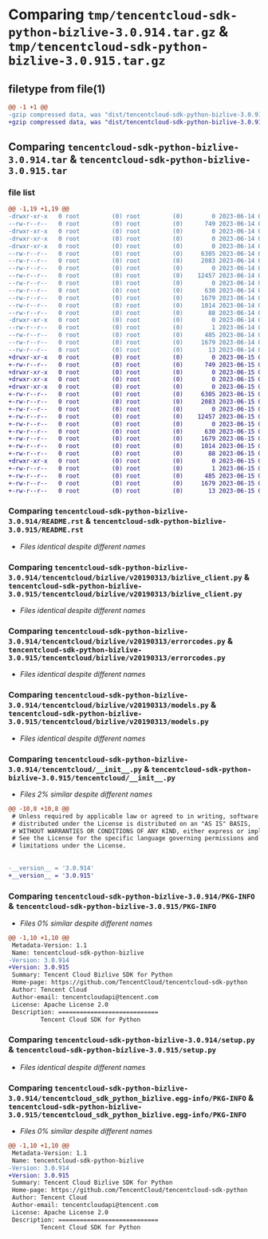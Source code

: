 # Comparing `tmp/tencentcloud-sdk-python-bizlive-3.0.914.tar.gz` & `tmp/tencentcloud-sdk-python-bizlive-3.0.915.tar.gz`

## filetype from file(1)

```diff
@@ -1 +1 @@
-gzip compressed data, was "dist/tencentcloud-sdk-python-bizlive-3.0.914.tar", last modified: Wed Jun 14 00:19:19 2023, max compression
+gzip compressed data, was "dist/tencentcloud-sdk-python-bizlive-3.0.915.tar", last modified: Thu Jun 15 00:18:35 2023, max compression
```

## Comparing `tencentcloud-sdk-python-bizlive-3.0.914.tar` & `tencentcloud-sdk-python-bizlive-3.0.915.tar`

### file list

```diff
@@ -1,19 +1,19 @@
-drwxr-xr-x   0 root         (0) root         (0)        0 2023-06-14 00:19:19.000000 tencentcloud-sdk-python-bizlive-3.0.914/
--rw-r--r--   0 root         (0) root         (0)      749 2023-06-14 00:19:18.000000 tencentcloud-sdk-python-bizlive-3.0.914/README.rst
-drwxr-xr-x   0 root         (0) root         (0)        0 2023-06-14 00:19:19.000000 tencentcloud-sdk-python-bizlive-3.0.914/tencentcloud/
-drwxr-xr-x   0 root         (0) root         (0)        0 2023-06-14 00:19:19.000000 tencentcloud-sdk-python-bizlive-3.0.914/tencentcloud/bizlive/
-drwxr-xr-x   0 root         (0) root         (0)        0 2023-06-14 00:19:19.000000 tencentcloud-sdk-python-bizlive-3.0.914/tencentcloud/bizlive/v20190313/
--rw-r--r--   0 root         (0) root         (0)     6305 2023-06-14 00:19:18.000000 tencentcloud-sdk-python-bizlive-3.0.914/tencentcloud/bizlive/v20190313/bizlive_client.py
--rw-r--r--   0 root         (0) root         (0)     2083 2023-06-14 00:19:18.000000 tencentcloud-sdk-python-bizlive-3.0.914/tencentcloud/bizlive/v20190313/errorcodes.py
--rw-r--r--   0 root         (0) root         (0)        0 2023-06-14 00:19:18.000000 tencentcloud-sdk-python-bizlive-3.0.914/tencentcloud/bizlive/v20190313/__init__.py
--rw-r--r--   0 root         (0) root         (0)    12457 2023-06-14 00:19:18.000000 tencentcloud-sdk-python-bizlive-3.0.914/tencentcloud/bizlive/v20190313/models.py
--rw-r--r--   0 root         (0) root         (0)        0 2023-06-14 00:19:18.000000 tencentcloud-sdk-python-bizlive-3.0.914/tencentcloud/bizlive/__init__.py
--rw-r--r--   0 root         (0) root         (0)      630 2023-06-14 00:19:18.000000 tencentcloud-sdk-python-bizlive-3.0.914/tencentcloud/__init__.py
--rw-r--r--   0 root         (0) root         (0)     1679 2023-06-14 00:19:19.000000 tencentcloud-sdk-python-bizlive-3.0.914/PKG-INFO
--rw-r--r--   0 root         (0) root         (0)     1014 2023-06-14 00:19:18.000000 tencentcloud-sdk-python-bizlive-3.0.914/setup.py
--rw-r--r--   0 root         (0) root         (0)       88 2023-06-14 00:19:19.000000 tencentcloud-sdk-python-bizlive-3.0.914/setup.cfg
-drwxr-xr-x   0 root         (0) root         (0)        0 2023-06-14 00:19:19.000000 tencentcloud-sdk-python-bizlive-3.0.914/tencentcloud_sdk_python_bizlive.egg-info/
--rw-r--r--   0 root         (0) root         (0)        1 2023-06-14 00:19:19.000000 tencentcloud-sdk-python-bizlive-3.0.914/tencentcloud_sdk_python_bizlive.egg-info/dependency_links.txt
--rw-r--r--   0 root         (0) root         (0)      485 2023-06-14 00:19:19.000000 tencentcloud-sdk-python-bizlive-3.0.914/tencentcloud_sdk_python_bizlive.egg-info/SOURCES.txt
--rw-r--r--   0 root         (0) root         (0)     1679 2023-06-14 00:19:19.000000 tencentcloud-sdk-python-bizlive-3.0.914/tencentcloud_sdk_python_bizlive.egg-info/PKG-INFO
--rw-r--r--   0 root         (0) root         (0)       13 2023-06-14 00:19:19.000000 tencentcloud-sdk-python-bizlive-3.0.914/tencentcloud_sdk_python_bizlive.egg-info/top_level.txt
+drwxr-xr-x   0 root         (0) root         (0)        0 2023-06-15 00:18:35.000000 tencentcloud-sdk-python-bizlive-3.0.915/
+-rw-r--r--   0 root         (0) root         (0)      749 2023-06-15 00:18:35.000000 tencentcloud-sdk-python-bizlive-3.0.915/README.rst
+drwxr-xr-x   0 root         (0) root         (0)        0 2023-06-15 00:18:35.000000 tencentcloud-sdk-python-bizlive-3.0.915/tencentcloud/
+drwxr-xr-x   0 root         (0) root         (0)        0 2023-06-15 00:18:35.000000 tencentcloud-sdk-python-bizlive-3.0.915/tencentcloud/bizlive/
+drwxr-xr-x   0 root         (0) root         (0)        0 2023-06-15 00:18:35.000000 tencentcloud-sdk-python-bizlive-3.0.915/tencentcloud/bizlive/v20190313/
+-rw-r--r--   0 root         (0) root         (0)     6305 2023-06-15 00:18:35.000000 tencentcloud-sdk-python-bizlive-3.0.915/tencentcloud/bizlive/v20190313/bizlive_client.py
+-rw-r--r--   0 root         (0) root         (0)     2083 2023-06-15 00:18:35.000000 tencentcloud-sdk-python-bizlive-3.0.915/tencentcloud/bizlive/v20190313/errorcodes.py
+-rw-r--r--   0 root         (0) root         (0)        0 2023-06-15 00:18:35.000000 tencentcloud-sdk-python-bizlive-3.0.915/tencentcloud/bizlive/v20190313/__init__.py
+-rw-r--r--   0 root         (0) root         (0)    12457 2023-06-15 00:18:35.000000 tencentcloud-sdk-python-bizlive-3.0.915/tencentcloud/bizlive/v20190313/models.py
+-rw-r--r--   0 root         (0) root         (0)        0 2023-06-15 00:18:35.000000 tencentcloud-sdk-python-bizlive-3.0.915/tencentcloud/bizlive/__init__.py
+-rw-r--r--   0 root         (0) root         (0)      630 2023-06-15 00:18:35.000000 tencentcloud-sdk-python-bizlive-3.0.915/tencentcloud/__init__.py
+-rw-r--r--   0 root         (0) root         (0)     1679 2023-06-15 00:18:35.000000 tencentcloud-sdk-python-bizlive-3.0.915/PKG-INFO
+-rw-r--r--   0 root         (0) root         (0)     1014 2023-06-15 00:18:35.000000 tencentcloud-sdk-python-bizlive-3.0.915/setup.py
+-rw-r--r--   0 root         (0) root         (0)       88 2023-06-15 00:18:35.000000 tencentcloud-sdk-python-bizlive-3.0.915/setup.cfg
+drwxr-xr-x   0 root         (0) root         (0)        0 2023-06-15 00:18:35.000000 tencentcloud-sdk-python-bizlive-3.0.915/tencentcloud_sdk_python_bizlive.egg-info/
+-rw-r--r--   0 root         (0) root         (0)        1 2023-06-15 00:18:35.000000 tencentcloud-sdk-python-bizlive-3.0.915/tencentcloud_sdk_python_bizlive.egg-info/dependency_links.txt
+-rw-r--r--   0 root         (0) root         (0)      485 2023-06-15 00:18:35.000000 tencentcloud-sdk-python-bizlive-3.0.915/tencentcloud_sdk_python_bizlive.egg-info/SOURCES.txt
+-rw-r--r--   0 root         (0) root         (0)     1679 2023-06-15 00:18:35.000000 tencentcloud-sdk-python-bizlive-3.0.915/tencentcloud_sdk_python_bizlive.egg-info/PKG-INFO
+-rw-r--r--   0 root         (0) root         (0)       13 2023-06-15 00:18:35.000000 tencentcloud-sdk-python-bizlive-3.0.915/tencentcloud_sdk_python_bizlive.egg-info/top_level.txt
```

### Comparing `tencentcloud-sdk-python-bizlive-3.0.914/README.rst` & `tencentcloud-sdk-python-bizlive-3.0.915/README.rst`

 * *Files identical despite different names*

### Comparing `tencentcloud-sdk-python-bizlive-3.0.914/tencentcloud/bizlive/v20190313/bizlive_client.py` & `tencentcloud-sdk-python-bizlive-3.0.915/tencentcloud/bizlive/v20190313/bizlive_client.py`

 * *Files identical despite different names*

### Comparing `tencentcloud-sdk-python-bizlive-3.0.914/tencentcloud/bizlive/v20190313/errorcodes.py` & `tencentcloud-sdk-python-bizlive-3.0.915/tencentcloud/bizlive/v20190313/errorcodes.py`

 * *Files identical despite different names*

### Comparing `tencentcloud-sdk-python-bizlive-3.0.914/tencentcloud/bizlive/v20190313/models.py` & `tencentcloud-sdk-python-bizlive-3.0.915/tencentcloud/bizlive/v20190313/models.py`

 * *Files identical despite different names*

### Comparing `tencentcloud-sdk-python-bizlive-3.0.914/tencentcloud/__init__.py` & `tencentcloud-sdk-python-bizlive-3.0.915/tencentcloud/__init__.py`

 * *Files 2% similar despite different names*

```diff
@@ -10,8 +10,8 @@
 # Unless required by applicable law or agreed to in writing, software
 # distributed under the License is distributed on an "AS IS" BASIS,
 # WITHOUT WARRANTIES OR CONDITIONS OF ANY KIND, either express or implied.
 # See the License for the specific language governing permissions and
 # limitations under the License.
 
 
-__version__ = '3.0.914'
+__version__ = '3.0.915'
```

### Comparing `tencentcloud-sdk-python-bizlive-3.0.914/PKG-INFO` & `tencentcloud-sdk-python-bizlive-3.0.915/PKG-INFO`

 * *Files 0% similar despite different names*

```diff
@@ -1,10 +1,10 @@
 Metadata-Version: 1.1
 Name: tencentcloud-sdk-python-bizlive
-Version: 3.0.914
+Version: 3.0.915
 Summary: Tencent Cloud Bizlive SDK for Python
 Home-page: https://github.com/TencentCloud/tencentcloud-sdk-python
 Author: Tencent Cloud
 Author-email: tencentcloudapi@tencent.com
 License: Apache License 2.0
 Description: ============================
         Tencent Cloud SDK for Python
```

### Comparing `tencentcloud-sdk-python-bizlive-3.0.914/setup.py` & `tencentcloud-sdk-python-bizlive-3.0.915/setup.py`

 * *Files identical despite different names*

### Comparing `tencentcloud-sdk-python-bizlive-3.0.914/tencentcloud_sdk_python_bizlive.egg-info/PKG-INFO` & `tencentcloud-sdk-python-bizlive-3.0.915/tencentcloud_sdk_python_bizlive.egg-info/PKG-INFO`

 * *Files 0% similar despite different names*

```diff
@@ -1,10 +1,10 @@
 Metadata-Version: 1.1
 Name: tencentcloud-sdk-python-bizlive
-Version: 3.0.914
+Version: 3.0.915
 Summary: Tencent Cloud Bizlive SDK for Python
 Home-page: https://github.com/TencentCloud/tencentcloud-sdk-python
 Author: Tencent Cloud
 Author-email: tencentcloudapi@tencent.com
 License: Apache License 2.0
 Description: ============================
         Tencent Cloud SDK for Python
```

